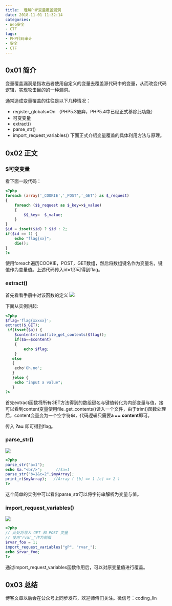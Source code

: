 ```yaml
---
title:  理解PHP变量覆盖漏洞
date: 2018-11-01 11:32:14
categories:
- Web安全
- CTF
tags:
- PHP代码审计
- 安全
- CTF
---
```


<!--more-->

## 0x01 简介

变量覆盖漏洞是指攻击者使用自定义的变量去覆盖源代码中的变量，从而改变代码逻辑，实现攻击目的的一种漏洞。

通常造成变量覆盖的往往是以下几种情况：
- register_globals=On （PHP5.3废弃，PHP5.4中已经正式移除此功能）
- 可变变量
- extract()
- parse_str()
- import_request_variables()
下面正式介绍变量覆盖的具体利用方法与原理。

## 0x02 正文

### $可变变量
看下面一段代码：
```PHP
<?php
foreach (array('_COOKIE','_POST','_GET') as $_request)  
{
    foreach ($$_request as $_key=>$_value)  
    {
        $$_key=  $_value;
    }
}
$id = isset($id) ? $id : 2;
if($id == 1) {
    echo "flag{xx}";
    die();
}
?>
```
使用foreach遍历COOKIE，POST，GET数组，然后将数组键名作为变量名，键值作为变量值。上述代码传入id=1即可得到flag。


### extract()
首先看看手册中对该函数的定义
![](https://blog-1251613845.cos.ap-shanghai.myqcloud.com/php-cover/cover1.jpg)

下面从实例讲起:
```PHP
<?php
$flag='flag{xxxxx}'; 
extract($_GET);
 if(isset($a)) { 
    $content=trim(file_get_contents($flag));
    if($a==$content)
    { 
        echo $flag; 
    }
   else
   { 
    echo'Oh.no';
   } 
   }else {
    echo "input a value";
   }
?>
```
首先extract函数将所有GET方法得到的数组键名与键值转化为内部变量与值，接可以看到content变量使用file_get_contents()读入一个文件，由于trim()函数处理后，content变量变为一个空字符串，代码逻辑只需要**a == content**即可。

传入 **?a=** 即可得到flag。

### parse_str()
![](https://blog-1251613845.cos.ap-shanghai.myqcloud.com/cover3.jpg)

```PHP
<?php
parse_str("a=1");
echo $a."<br/>";      //$a=1
parse_str("b=1&c=2",$myArray);
print_r($myArray);   //Array ( [b] => 1 [c] => 2 ) 
?>
```
这个简单的实例中可以看出parse_str可以将字符串解析为变量与值。

### import_request_variables()

![](https://blog-1251613845.cos.ap-shanghai.myqcloud.com/import.jpg)

```PHP
<?php
// 此处将导入 GET 和 POST 变量
// 使用"rvar_"作为前缀
$rvar_foo = 1;
import_request_variables("gP", "rvar_");
echo $rvar_foo;
?> 
```
通过import_request_variables函数作用后，可以对原变量值进行覆盖。

## 0x03 总结
博客文章以后会在公众号上同步发布，欢迎师傅们关注。微信号：coding_lin
